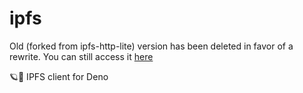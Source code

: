 # ipfs

Old (forked from ipfs-http-lite) version has been deleted in favor of a rewrite. You can still access it [here](https://deno.land/x/ipfs@0.4.0-wip.3)

🪐🦕 IPFS client for Deno
